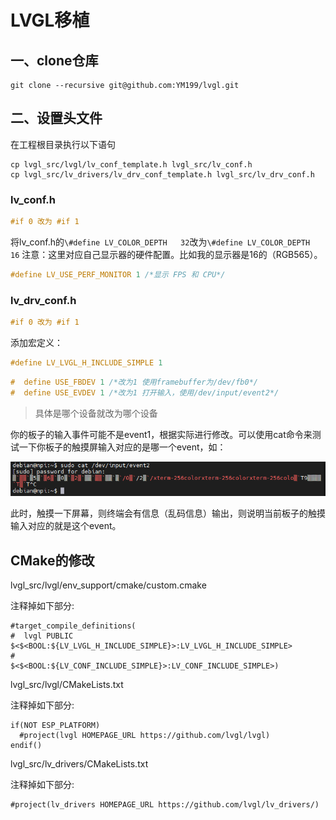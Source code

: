 # LVGL移植

## 一、clone仓库

```shell
git clone --recursive git@github.com:YM199/lvgl.git
```

## 二、设置头文件

在工程根目录执行以下语句

```shell
cp lvgl_src/lvgl/lv_conf_template.h lvgl_src/lv_conf.h
cp lvgl_src/lv_drivers/lv_drv_conf_template.h lvgl_src/lv_drv_conf.h
```

### lv_conf.h

```c
#if 0 改为 #if 1
```

将lv_conf.h的`\#define LV_COLOR_DEPTH   32`改为`\#define LV_COLOR_DEPTH   16`
注意：这里对应自己显示器的硬件配置。比如我的显示器是16的（RGB565）。

```c
#define LV_USE_PERF_MONITOR 1 /*显示 FPS 和 CPU*/
```

### lv_drv_conf.h

```c
#if 0 改为 #if 1
```

添加宏定义：

```C
#define LV_LVGL_H_INCLUDE_SIMPLE 1
```

```C
#  define USE_FBDEV 1 /*改为1 使用framebuffer为/dev/fb0*/
#  define USE_EVDEV 1 /*改为1 打开输入，使用/dev/input/event2*/
```

>具体是哪个设备就改为哪个设备

你的板子的输入事件可能不是event1，根据实际进行修改。可以使用cat命令来测试一下你板子的触摸屏输入对应的是哪一个event，如：

![输入设备](image/image-20210612173308112.png)

此时，触摸一下屏幕，则终端会有信息（乱码信息）输出，则说明当前板子的触摸输入对应的就是这个event。

## CMake的修改

lvgl_src/lvgl/env_support/cmake/custom.cmake

注释掉如下部分:

```text
#target_compile_definitions(
#  lvgl PUBLIC $<$<BOOL:${LV_LVGL_H_INCLUDE_SIMPLE}>:LV_LVGL_H_INCLUDE_SIMPLE>
#              $<$<BOOL:${LV_CONF_INCLUDE_SIMPLE}>:LV_CONF_INCLUDE_SIMPLE>)
```

lvgl_src/lvgl/CMakeLists.txt

注释掉如下部分:

```text
if(NOT ESP_PLATFORM)
  #project(lvgl HOMEPAGE_URL https://github.com/lvgl/lvgl)
endif()
```

lvgl_src/lv_drivers/CMakeLists.txt

注释掉如下部分:

```text
#project(lv_drivers HOMEPAGE_URL https://github.com/lvgl/lv_drivers/)
```
